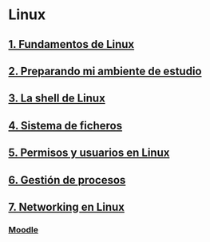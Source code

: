 # Linux

## [1. Fundamentos de Linux](./fundamentosLinux.md)

## [2. Preparando mi ambiente de estudio](./preparandoMiAmbienteEstudio.md)

## [3. La shell de Linux](./laShellLinux.md)

## [4. Sistema de ficheros](./sistemaArchivos.md)

## [5. Permisos y usuarios en Linux](./permisosUsuarios.md)

## [6. Gestión de procesos](./gestionProcesos.md)

## [7. Networking en Linux](./networkingEnLinux.md)

### [Moodle](https://educacion.pilares.cdmx.gob.mx/)